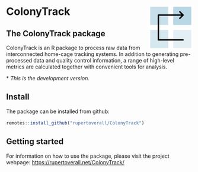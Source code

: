 
ColonyTrack <img src="man/figures/logo.png" align="right" alt="" width="120" />
=========================================================================

The ColonyTrack package
-----------------

ColonyTrack is an R package to process raw data from interconnected home-cage tracking systems. In addition to generating pre-processed data and quality control information, a range of high-level metrics are calculated together with convenient tools for analysis.

\* *This is the development version.*

Install
-----------------------------------------------------------------------------------------------------------

The package can be installed from github:

``` r
remotes::install_github("rupertoverall/ColonyTrack")
```

Getting started
----------------------------------------------------------------------------------------------------------------

For information on how to use the package, please visit the project webpage: https://rupertoverall.net/ColonyTrack/
